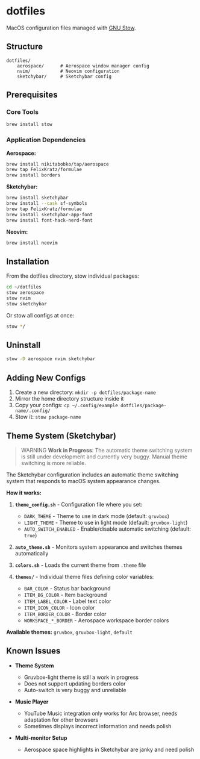 # dotfiles

MacOS configuration files managed with [GNU Stow](https://www.gnu.org/software/stow/).

## Structure

```
dotfiles/
    aerospace/      # Aerospace window manager config
    nvim/           # Neovim configuration
    sketchybar/     # Sketchybar config
```

## Prerequisites

### Core Tools
```bash
brew install stow
```

### Application Dependencies

**Aerospace:**
```bash
brew install nikitabobko/tap/aerospace
brew tap FelixKratz/formulae
brew install borders
```

**Sketchybar:**
```bash
brew install sketchybar
brew install --cask sf-symbols
brew tap FelixKratz/formulae
brew install sketchybar-app-font
brew install font-hack-nerd-font
```

**Neovim:**
```bash
brew install neovim
```

## Installation

From the dotfiles directory, stow individual packages:

```bash
cd ~/dotfiles
stow aerospace
stow nvim
stow sketchybar
```

Or stow all configs at once:

```bash
stow */
```

## Uninstall

```bash
stow -D aerospace nvim sketchybar
```

## Adding New Configs

1. Create a new directory: `mkdir -p dotfiles/package-name`
2. Mirror the home directory structure inside it
3. Copy your configs: `cp ~/.config/example dotfiles/package-name/.config/`
4. Stow it: `stow package-name`

## Theme System (Sketchybar)

> WARNING **Work in Progress**: The automatic theme switching system is still under development and currently very buggy. Manual theme switching is more reliable.

The Sketchybar configuration includes an automatic theme switching system that responds to macOS system appearance changes.

**How it works:**

1. **`theme_config.sh`** - Configuration file where you set:
   - `DARK_THEME` - Theme to use in dark mode (default: `gruvbox`)
   - `LIGHT_THEME` - Theme to use in light mode (default: `gruvbox-light`)
   - `AUTO_SWITCH_ENABLED` - Enable/disable automatic switching (default: `true`)

2. **`auto_theme.sh`** - Monitors system appearance and switches themes automatically

3. **`colors.sh`** - Loads the current theme from `.theme` file

4. **`themes/`** - Individual theme files defining color variables:
   - `BAR_COLOR` - Status bar background
   - `ITEM_BG_COLOR` - Item background
   - `ITEM_LABEL_COLOR` - Label text color
   - `ITEM_ICON_COLOR` - Icon color
   - `ITEM_BORDER_COLOR` - Border color
   - `WORKSPACE_*_BORDER` - Aerospace workspace border colors

**Available themes:** `gruvbox`, `gruvbox-light`, `default`

## Known Issues

- **Theme System**
  - Gruvbox-light theme is still a work in progress
  - Does not support updating borders color
  - Auto-switch is very buggy and unreliable

- **Music Player**
  - YouTube Music integration only works for Arc browser, needs adaptation for other browsers
  - Sometimes displays incorrect information and needs polish

- **Multi-monitor Setup**
  - Aerospace space highlights in Sketchybar are janky and need polish
